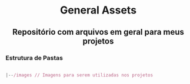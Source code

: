 <div align="center">
  <h1> General Assets </h1>
  <h2>Repositório com arquivos em geral para meus projetos</h2>  
</div>  

<h3>Estrutura de Pastas</h3>

```javascript

|--/images // Imagens para serem utilizadas nos projetos


```


